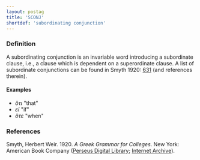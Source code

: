 ```yaml
---
layout: postag
title: 'SCONJ'
shortdef: 'subordinating conjunction'
---
```


### Definition

A subordinating conjunction is an invariable word introducing a subordinate clause, i.e., a clause which is dependent on a superordinate clause. A list of subordinate conjunctions can be found in Smyth 1920: <a href="http://www.perseus.tufts.edu/hopper/text?doc=Smyth+grammar+2770&fromdoc=Perseus%3Atext%3A1999.04.0007" target="_blank">631</a> (and references therein).

#### Examples

* _ὅτι_ "that"
* _εἰ_ "if"
* _ὅτε_ "when"


### References

Smyth, Herbert Weir. 1920. _A Greek Grammar for Colleges_. New York: American Book Company (<a href="http://www.perseus.tufts.edu/hopper/text?doc=Smyth+grammar+1&fromdoc=Perseus%3Atext%3A1999.04.0007" target="_blank">Perseus Digital Library</a>; 
<a href="https://archive.org/details/agreekgrammarfo02smytgoog" target="_blank">Internet Archive</a>).

